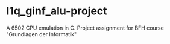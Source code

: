 l1q_ginf_alu-project
====================

A 6502 CPU emulation in C. Project assignment for BFH course "Grundlagen der Informatik"
